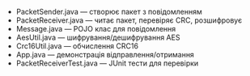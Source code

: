 - PacketSender.java — створює пакет з повідомленням
- PacketReceiver.java — читає пакет, перевіряє CRC, розшифровує
- Message.java — POJO клас для повідомлення
- AesUtil.java — шифрування/дешифрування AES
- Crc16Util.java — обчислення CRC16
- App.java — демонстрація відправлення/отримання
- PacketReceiverTest.java — JUnit тести для перевірки
